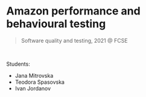 # Amazon performance and behavioural testing
> Software quality and testing, 2021 @ FCSE

<br>

Students:
- Jana Mitrovska
- Teodora Spasovska
- Ivan Jordanov
